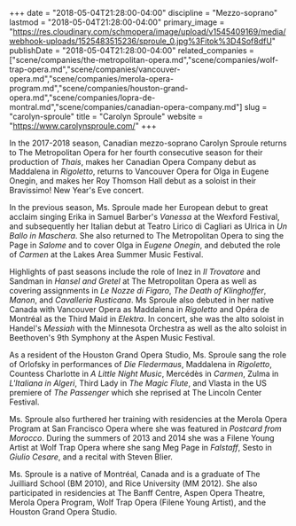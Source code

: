 +++
date = "2018-05-04T21:28:00-04:00"
discipline = "Mezzo-soprano"
lastmod = "2018-05-04T21:28:00-04:00"
primary_image = "https://res.cloudinary.com/schmopera/image/upload/v1545409169/media/webhook-uploads/1525483515236/sproule_0.jpg%3Fitok%3D4Sof8dfU"
publishDate = "2018-05-04T21:28:00-04:00"
related_companies = ["scene/companies/the-metropolitan-opera.md","scene/companies/wolf-trap-opera.md","scene/companies/vancouver-opera.md","scene/companies/merola-opera-program.md","scene/companies/houston-grand-opera.md","scene/companies/lopra-de-montral.md","scene/companies/canadian-opera-company.md"]
slug = "carolyn-sproule"
title = "Carolyn Sproule"
website = "https://www.carolynsproule.com/"
+++

In the 2017-2018 season, Canadian mezzo-soprano Carolyn Sproule returns to The Metropolitan Opera for her fourth consecutive season for their production of *Thais*, makes her Canadian Opera Company debut as Maddalena in *Rigoletto*, returns to Vancouver Opera for Olga in Eugene Onegin, and makes her Roy Thomson Hall debut as a soloist in their Bravissimo! New Year's Eve concert.   

In the previous season, Ms. Sproule made her European debut to great acclaim singing Erika in Samuel Barber's *Vanessa* at the Wexford Festival, and subsequently her Italian debut at Teatro Lirico di Cagliari as Ulrica in *Un Ballo in Maschera*. She also returned to The Metropolitan Opera to sing the Page in *Salome* and to cover Olga in *Eugene Onegin*, and debuted the role of *Carmen* at the Lakes Area Summer Music Festival.

Highlights of past seasons include the role of Inez in *Il Trovatore* and Sandman in *Hansel and Gretel* at The Metropolitan Opera as well as covering assignments in *Le Nozze di Figaro*, *The Death of Klinghoffer*, *Manon*, and *Cavalleria Rusticana*. Ms Sproule also debuted in her native Canada with Vancouver Opera as Maddalena in *Rigoletto* and Opéra de Montréal as the Third Maid in *Elektra*. In concert, she was the alto soloist in Handel's *Messiah* with the Minnesota Orchestra as well as the alto soloist in Beethoven's 9th Symphony at the Aspen Music Festival. 

As a resident of the Houston Grand Opera Studio, Ms. Sproule sang the role of Orlofsky in performances of *Die Fledermaus*, Maddalena in *Rigoletto*, Countess Charlotte in *A Little Night Music*, Mercédès in *Carmen*, Zulma in *L'Italiana in Algeri*, Third Lady in *The Magic Flute*, and Vlasta in the US premiere of *The Passenger* which she reprised at The Lincoln Center Festival. 

Ms. Sproule also furthered her training with residencies at the Merola Opera Program at San Francisco Opera where she was featured in *Postcard from Morocco*. During the summers of 2013 and 2014 she was a Filene Young Artist at Wolf Trap Opera where she sang Meg Page in *Falstaff*, Sesto in *Giulio Cesare*, and a recital with Steven Blier.

Ms. Sproule is a native of Montréal, Canada and is a graduate of The Juilliard School (BM 2010), and Rice University (MM 2012). She also participated in residencies at The Banff Centre, Aspen Opera Theatre, Merola Opera Program, Wolf Trap Opera (Filene Young Artist), and the Houston Grand Opera Studio.
